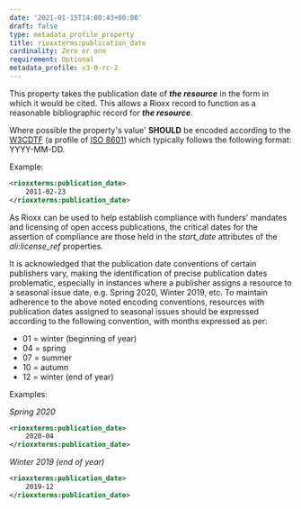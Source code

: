 ```yaml
---
date: '2021-01-15T14:00:43+00:00'
draft: false
type: metadata_profile_property
title: rioxxterms:publication_date
cardinality: Zero or one
requirement: Optional
metadata_profile: v3-0-rc-2
---
```

This property takes the publication date of ***the resource*** in the form in which it would be cited. This allows a Rioxx record to function as a reasonable bibliographic record for ***the resource***. 

Where possible the property's value' **SHOULD** be encoded according to the [W3CDTF](https://www.w3.org/TR/NOTE-datetime) (a profile of [ISO 8601](https://www.iso.org/standard/40874.html)) which typically follows the following format: YYYY-MM-DD. 

Example:
```xml
<rioxxterms:publication_date>
    2011-02-23
</rioxxterms:publication_date>
```

As Rioxx can be used to help establish compliance with funders' mandates and licensing of open access publications, the critical dates for the assertion of compliance are those held in the *start_date* attributes of the *ali:license_ref* properties.

It is acknowledged that the publication date conventions of certain publishers vary, making the identification of precise publication dates problematic, especially in instances where a publisher assigns a resource to a seasonal issue date, e.g. Spring 2020, Winter 2019, etc. To maintain adherence to the above noted encoding conventions, resources with publication dates assigned to seasonal issues should be expressed according to the following convention, with months expressed as per:

- 01 = winter (beginning of year)
- 04 = spring
- 07 = summer
- 10 = autumn
- 12 = winter (end of year)

Examples:

*Spring 2020*

```xml
<rioxxterms:publication_date>
    2020-04
</rioxxterms:publication_date>
```

*Winter 2019 (end of year)*
```xml
<rioxxterms:publication_date>
    2019-12
</rioxxterms:publication_date>
```


